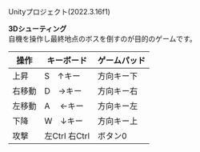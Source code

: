 Unityプロジェクト(2022.3.16f1)

**3Dシューティング**  
自機を操作し最終地点のボスを倒すのが目的のゲームです。

|操作         |キーボード           |ゲームパッド|
|-------------|---------------------|---------- |
|上昇         |S　↑キー	            |方向キー下  |
|右移動       |D　→キー	            |方向キー右  |
|左移動       |A	　←キー	            |方向キー左  |
|下降         |W　↓キー	            |方向キー上  |
|攻撃         |左Ctrl  右Ctrl        | ボタン0  |

